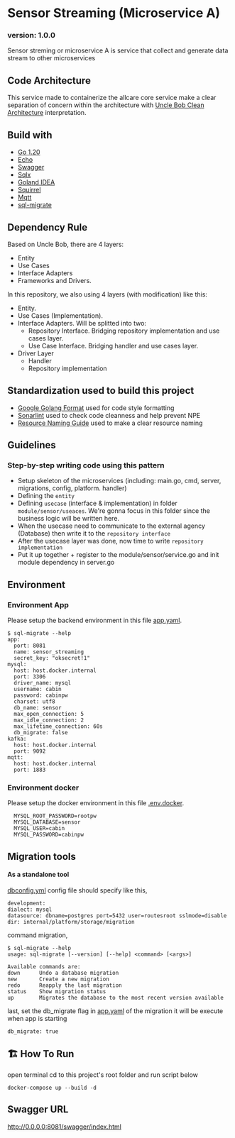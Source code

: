 # Sensor Streaming (Microservice A)
### version: 1.0.0
Sensor streming or microservice A is service that collect and generate data stream to other microservices

## Code Architecture
This service made to containerize the allcare core service make a clear separation
of concern within the architecture with [Uncle Bob Clean Architecture](https://blog.cleancoder.com/uncle-bob/2012/08/13/the-clean-architecture.html) interpretation.

## Build with

- [Go 1.20](https://adoptopenjdk.net/)
- [Echo](https://github.com/labstack/echo)
- [Swagger](https://github.com/swaggo/echo-swagger)
- [Sqlx](https://github.com/jmoiron/sqlx)
- [Goland IDEA](https://www.jetbrains.com/idea)
- [Squirrel](https://github.com/Masterminds/squirrel)
- [Mqtt](https://github.com/eclipse/paho.mqtt.golang)
- [sql-migrate](https://github.com/rubenv/sql-migrate)

## Dependency Rule
Based on Uncle Bob, there are 4 layers:
* Entity
* Use Cases
* Interface Adapters
* Frameworks and Drivers.

In this repository, we also using 4 layers (with modification) like this:
* Entity.
* Use Cases (Implementation).
* Interface Adapters. Will be splitted into two:
    * Repository Interface. Bridging repository implementation and use cases layer.
    * Use Case Interface. Bridging handler and use cases layer.
* Driver Layer
    * Handler
    * Repository implementation

## Standardization used to build this project

- [Google Golang Format](https://google.github.io/styleguide/go) used for code style formatting
- [Sonarlint](https://www.sonarlint.org/) used to check code cleanness and help prevent NPE
- [Resource Naming Guide](https://restfulapi.net/resource-naming/) used to make a clear resource naming

## Guidelines
### Step-by-step writing code using this pattern
- Setup skeleton of the microservices (including: main.go, cmd, server, migrations, config, platform. handler)
- Defining the `entity`
- Defining `usecase` (interface & implementation) in folder `module/sensor/useaces`. We're gonna focus in this folder since the business logic will be written here.
- When the usecase need to communicate to the external agency (Database) then write it to the `repository interface`
- After the usecase layer was done, now time to write `repository implementation`
- Put it up together + register to the module/sensor/service.go and init module dependency in server.go

## Environment

### Environment App
  Please setup the backend environment in this file [app.yaml](config%2Fapp.yaml).

    $ sql-migrate --help
    app:
      port: 8081
      name: sensor_streaming
      secret_key: "oksecret!1"
    mysql:
      host: host.docker.internal
      port: 3306
      driver_name: mysql
      username: cabin
      password: cabinpw
      charset: utf8
      db_name: sensor
      max_open_connection: 5
      max_idle_connection: 2
      max_lifetime_connection: 60s
      db_migrate: false
    kafka:
      host: host.docker.internal
      port: 9092
    mqtt:
      host: host.docker.internal
      port: 1883

### Environment docker
Please setup the docker environment in this file [.env.docker](.env.docker).

      MYSQL_ROOT_PASSWORD=rootpw
      MYSQL_DATABASE=sensor
      MYSQL_USER=cabin
      MYSQL_PASSWORD=cabinpw

## Migration tools
#### As a standalone tool
[dbconfig.yml](dbconfig.yml) config file should specify like this,

    development:
    dialect: mysql
    datasource: dbname=postgres port=5432 user=routesroot sslmode=disable
    dir: internal/platform/storage/migration

command migration,

    $ sql-migrate --help
    usage: sql-migrate [--version] [--help] <command> [<args>]

    Available commands are:
    down      Undo a database migration
    new       Create a new migration
    redo      Reapply the last migration
    status    Show migration status
    up        Migrates the database to the most recent version available

last, set the db_migrate flag in [app.yaml](config%2Fapp.yaml) of the migration it will be execute when app is starting

	db_migrate: true


## 🏗️ How To Run
open terminal cd to this project's root folder and run script below

    docker-compose up --build -d

## Swagger URL
http://0.0.0.0:8081/swagger/index.html